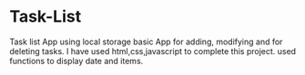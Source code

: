# Task-List
Task list App using local storage
basic App for adding, modifying and for deleting tasks.
I have used html,css,javascript to complete this project.
used functions to display date and items.

